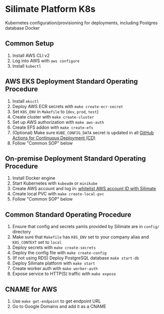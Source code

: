 # Silimate Platform K8s
Kubernetes configuration/provisioning for deployments, including Postgres database Docker

## Common Setup
1. Install AWS CLI v2
2. Log into AWS with `aws configure`
3. Install `kubectl`

## AWS EKS Deployment Standard Operating Procedure
1. Install `eksctl`
2. Deploy AWS ECR secrets with `make create-ecr-secret`
3. Set `K8S_ENV` in `Makefile` to {`dev`, `prod`, `test`}
4. Create cluster with `make create-cluster`
5. Set up AWS authorization with `make aws-auth`
6. Create EFS addon with `make create-efs`
7. (Optional) Make sure `KUBE_CONFIG_DATA` secret is updated in all [GitHub Actions for Continuous Deployment (CD)](https://github.com/kodermax/kubectl-aws-eks)
8. Follow "Common SOP" below

## On-premise Deployment Standard Operating Procedure
1. Install Docker engine
2. Start Kubernetes with `kubeadm` or `minikube`
3. Create AWS account and log in: [whitelist AWS account ID with Silimate](https://repost.aws/knowledge-center/secondary-account-access-ecr)
4. Create local PVC with `make create-local-pvc`
5. Follow "Common SOP" below

## Common Standard Operating Procedure
1. Ensure that config and secrets yamls provided by Silimate are in `config/` directory
2. Make sure that `Makefile` has `K8S_ENV` set to your company alias and `K8S_CONTEXT` set to `local`
3. Deploy secrets with `make create-secrets`
4. Deploy the config file with `make create-config`
5. (If not using RDS) Deploy PostgreSQL database `make start-db`
6. Deploy Silimate platform with `make start`
7. Create worker auth with `make worker-auth`
8. Expose service to HTTP(S) traffic with `make expose`

## CNAME for AWS
1. Use `make get-endpoint` to get endpoint URL
2. Go to Google Domains and add it as a CNAME
